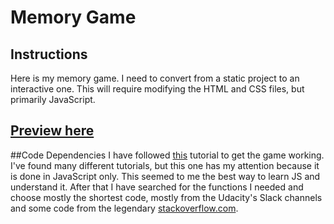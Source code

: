 # Memory Game

## Instructions

Here is my memory game. I need to convert from a static project to an interactive one. This will require modifying the HTML and CSS files, but primarily JavaScript.

## [Preview here](http://ThijsWaalders.github.io/Memory-Game)


##Code Dependencies
I have followed [this](https://www.taniarascia.com/how-to-create-a-memory-game-super-mario-with-plain-javascript/) tutorial to get the game working.
I've found many different tutorials, but this one has my attention because it is done in JavaScript only. This seemed to me the best way to learn JS and understand it.
After that I have searched for the functions I needed and choose mostly the shortest code, mostly from the Udacity's Slack channels and some code from the legendary [stackoverflow.com](https://www.stackoverflow.com).